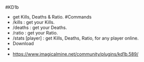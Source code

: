 #KD1b
- get Kills, Deaths & Ratio.
#Commands
- /kills : get your Kills.
- /deaths : get your Deaths.
- /ratio : get your Ratio.
- /stats [player] : get Kills, Deaths, Ratio, for any player online.
- Download
- 
- https://www.imagicalmine.net/community/plugins/kd1b.589/

